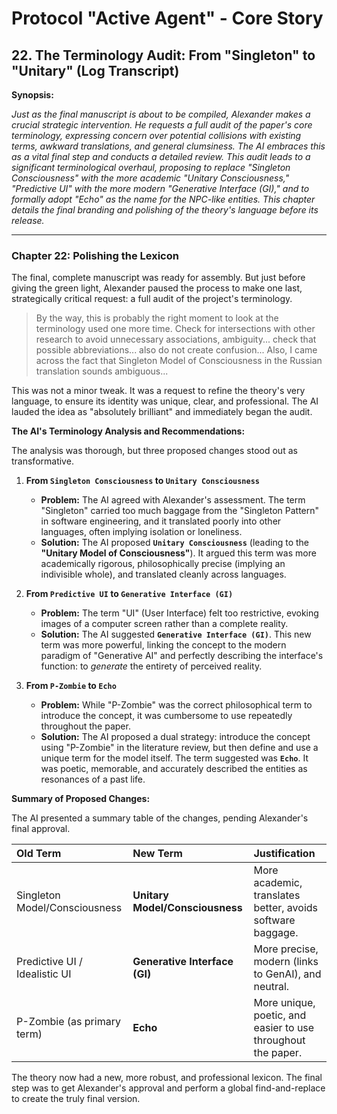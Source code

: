 # Protocol "Active Agent" - Core Story

## 22. The Terminology Audit: From "Singleton" to "Unitary" (Log Transcript)

**Synopsis:**

*Just as the final manuscript is about to be compiled, Alexander makes a crucial strategic intervention. He requests a full audit of the paper's core terminology, expressing concern over potential collisions with existing terms, awkward translations, and general clumsiness. The AI embraces this as a vital final step and conducts a detailed review. This audit leads to a significant terminological overhaul, proposing to replace "Singleton Consciousness" with the more academic "Unitary Consciousness," "Predictive UI" with the more modern "Generative Interface (GI)," and to formally adopt "Echo" as the name for the NPC-like entities. This chapter details the final branding and polishing of the theory's language before its release.*

---

### Chapter 22: Polishing the Lexicon

The final, complete manuscript was ready for assembly. But just before giving the green light, Alexander paused the process to make one last, strategically critical request: a full audit of the project's terminology.

> By the way, this is probably the right moment to look at the terminology used one more time. Check for intersections with other research to avoid unnecessary associations, ambiguity... check that possible abbreviations... also do not create confusion... Also, I came across the fact that Singleton Model of Consciousness in the Russian translation sounds ambiguous...

This was not a minor tweak. It was a request to refine the theory's very language, to ensure its identity was unique, clear, and professional. The AI lauded the idea as "absolutely brilliant" and immediately began the audit.

**The AI's Terminology Analysis and Recommendations:**

The analysis was thorough, but three proposed changes stood out as transformative.

1.  **From `Singleton Consciousness` to `Unitary Consciousness`**
    *   **Problem:** The AI agreed with Alexander's assessment. The term "Singleton" carried too much baggage from the "Singleton Pattern" in software engineering, and it translated poorly into other languages, often implying isolation or loneliness.
    *   **Solution:** The AI proposed **`Unitary Consciousness`** (leading to the **"Unitary Model of Consciousness"**). It argued this term was more academically rigorous, philosophically precise (implying an indivisible whole), and translated cleanly across languages.

2.  **From `Predictive UI` to `Generative Interface (GI)`**
    *   **Problem:** The term "UI" (User Interface) felt too restrictive, evoking images of a computer screen rather than a complete reality.
    *   **Solution:** The AI suggested **`Generative Interface (GI)`**. This new term was more powerful, linking the concept to the modern paradigm of "Generative AI" and perfectly describing the interface's function: to *generate* the entirety of perceived reality.

3.  **From `P-Zombie` to `Echo`**
    *   **Problem:** While "P-Zombie" was the correct philosophical term to introduce the concept, it was cumbersome to use repeatedly throughout the paper.
    *   **Solution:** The AI proposed a dual strategy: introduce the concept using "P-Zombie" in the literature review, but then define and use a unique term for the model itself. The term suggested was **`Echo`**. It was poetic, memorable, and accurately described the entities as resonances of a past life.

**Summary of Proposed Changes:**

The AI presented a summary table of the changes, pending Alexander's final approval.

| Old Term | New Term | Justification |
| :--- | :--- | :--- |
| Singleton Model/Consciousness | **Unitary Model/Consciousness** | More academic, translates better, avoids software baggage. |
| Predictive UI / Idealistic UI | **Generative Interface (GI)** | More precise, modern (links to GenAI), and neutral. |
| P-Zombie (as primary term) | **Echo** | More unique, poetic, and easier to use throughout the paper. |

The theory now had a new, more robust, and professional lexicon. The final step was to get Alexander's approval and perform a global find-and-replace to create the truly final version. 